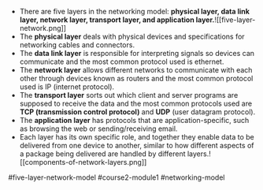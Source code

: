 -   There are five layers in the networking model: **physical layer, data link layer, network layer, transport layer, and application layer.**![[five-layer-network.png]]
-   The **physical layer** deals with physical devices and specifications for networking cables and connectors.
-   The **data link layer** is responsible for interpreting signals so devices can communicate and the most common protocol used is ethernet.
-   The **network layer** allows different networks to communicate with each other through devices known as routers and the most common protocol used is IP (internet protocol).
-   The **transport layer** sorts out which client and server programs are supposed to receive the data and the most common protocols used are **TCP (transmission control protocol)** and **UDP** (user datagram protocol).
-   The **application layer** has protocols that are application-specific, such as browsing the web or sending/receiving email.
-   Each layer has its own specific role, and together they enable data to be delivered from one device to another, similar to how different aspects of a package being delivered are handled by different layers.![[components-of-network-layers.png]]

#five-layer-network-model #course2-module1 #networking-model